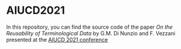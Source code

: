 # AIUCD2021

In this repository, you can find the source code of the paper *On the Reusability of Terminological Data* by G.M. Di Nunzio and F. Vezzani presented at the [AIUCD 2021 conference](https://aiucd2021.labcd.unipi.it)
